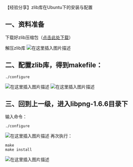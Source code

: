 【经验分享】zlib库在Ubuntu下的安装与配置
## 一、资料准备

下载好zlib压缩包（[点击此处下载](https://download.csdn.net/download/qq_56914146/85151466)）

解压zlib库
![在这里插入图片描述](https://img-blog.csdnimg.cn/463ada1fcdc94aeb85c7e7a49b3327b1.png?x-oss-process=image/watermark,type_d3F5LXplbmhlaQ,shadow_50,text_Q1NETiBA5Lul5pS-Xw==,size_20,color_FFFFFF,t_70,g_se,x_16)

## 二、配置zlib库，得到makefile：
```
./configure
```
![在这里插入图片描述](https://img-blog.csdnimg.cn/b7e38d4071714e4d86feb58f6e1422c8.png?x-oss-process=image/watermark,type_d3F5LXplbmhlaQ,shadow_50,text_Q1NETiBA5Lul5pS-Xw==,size_20,color_FFFFFF,t_70,g_se,x_16)
![在这里插入图片描述](https://img-blog.csdnimg.cn/4a3da23c07624f75acab1d0a1a81d31a.png?x-oss-process=image/watermark,type_d3F5LXplbmhlaQ,shadow_50,text_Q1NETiBA5Lul5pS-Xw==,size_20,color_FFFFFF,t_70,g_se,x_16)
## 三、回到上一级，进入libpng-1.6.6目录下
输入命令：

	./configure

![在这里插入图片描述](https://img-blog.csdnimg.cn/36b1e2cc4bdb42019d127e711fcd7ca7.png?x-oss-process=image/watermark,type_d3F5LXplbmhlaQ,shadow_50,text_Q1NETiBA5Lul5pS-Xw==,size_20,color_FFFFFF,t_70,g_se,x_16)
再次执行：
```
make
make install
```
![在这里插入图片描述](https://img-blog.csdnimg.cn/659e6a1a2af3433c82ae907b91ea178e.png?x-oss-process=image/watermark,type_d3F5LXplbmhlaQ,shadow_50,text_Q1NETiBA5Lul5pS-Xw==,size_20,color_FFFFFF,t_70,g_se,x_16)